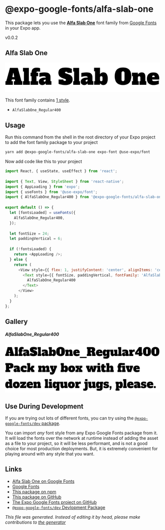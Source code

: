 # @expo-google-fonts/alfa-slab-one

This package lets you use the [**Alfa Slab One**](https://fonts.google.com/specimen/Alfa+Slab+One) font family from [Google Fonts](https://fonts.google.com/) in your Expo app.

v0.0.2

## Alfa Slab One

![Alfa Slab One](./font-family.png)

This font family contains [1 style](#gallery).

- `AlfaSlabOne_Regular400`

## Usage

Run this command from the shell in the root directory of your Expo project to add the font family package to your project
```sh
yarn add @expo-google-fonts/alfa-slab-one expo-font @use-expo/font
```

Now add code like this to your project
```js
import React, { useState, useEffect } from 'react';

import { Text, View, StyleSheet } from 'react-native';
import { AppLoading } from 'expo';
import { useFonts } from '@use-expo/font';
import { AlfaSlabOne_Regular400 } from '@expo-google-fonts/alfa-slab-one';

export default () => {
  let [fontsLoaded] = useFonts({
    AlfaSlabOne_Regular400,
  });

  let fontSize = 24;
  let paddingVertical = 6;

  if (!fontsLoaded) {
    return <AppLoading />;
  } else {
    return (
      <View style={{ flex: 1, justifyContent: 'center', alignItems: 'center' }}>
        <Text style={{ fontSize, paddingVertical, fontFamily: 'AlfaSlabOne_Regular400' }}>
          AlfaSlabOne_Regular400
        </Text>
      </View>
    );
  }
};

```

## Gallery

##### AlfaSlabOne_Regular400
![AlfaSlabOne_Regular400](./7da478a94cb0f5cdf81dc70a08204fc3d9b097463f65a9108151851580dd9151.ttf.png)


## Use During Development

If you are trying out lots of different fonts, you can try using the [`@expo-google-fonts/dev` package](https://www.npmjs.com/package/@expo-google-fonts/dev).

You can import *any* font style from any Expo Google Fonts package from it. It will load the fonts
over the network at runtime instead of adding the asset as a file to your project, so it will be 
less performant, and is not a good choice for most production deployments. But, it is extremely convenient
for playing around with any style that you want.

## Links

- [Alfa Slab One on Google Fonts](https://fonts.google.com/specimen/Alfa+Slab+One)
- [Google Fonts](https://fonts.google.com/)
- [This package on npm](https://www.npmjs.com/package/@expo-google-fonts/alfa-slab-one)
- [This package on GitHub](https://github.com/expo/google-fonts/tree/master/font-packages/alfa-slab-one)
- [The Expo Google Fonts project on GitHub](https://github.com/expo/google-fonts)
- [`@expo-google-fonts/dev` Devlopment Package](https://github.com/expo/google-fonts/tree/master/font-packages/dev)


*This file was generated. Instead of editing it by head, please make contributions to [the generator](https://github.com/expo/google-fonts/tree/master/packages/generator)*
